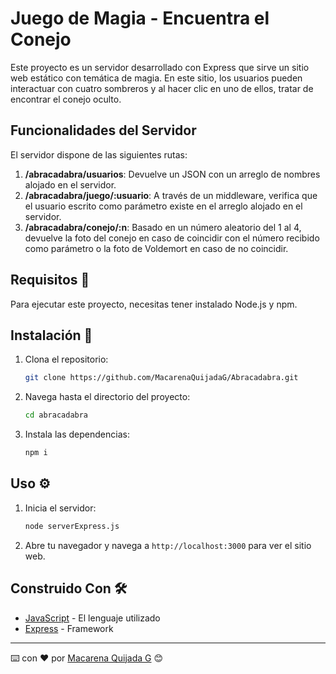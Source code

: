# Juego de Magia - Encuentra el Conejo

Este proyecto es un servidor desarrollado con Express que sirve un sitio web estático con temática de magia. En este sitio, los usuarios pueden interactuar con cuatro sombreros y al hacer clic en uno de ellos, tratar de encontrar el conejo oculto.

## Funcionalidades del Servidor

El servidor dispone de las siguientes rutas:

1. **/abracadabra/usuarios**: Devuelve un JSON con un arreglo de nombres alojado en el servidor.
2. **/abracadabra/juego/:usuario**: A través de un middleware, verifica que el usuario escrito como parámetro existe en el arreglo alojado en el servidor.
3. **/abracadabra/conejo/:n**: Basado en un número aleatorio del 1 al 4, devuelve la foto del conejo en caso de coincidir con el número recibido como parámetro o la foto de Voldemort en caso de no coincidir.

## Requisitos 🚀

Para ejecutar este proyecto, necesitas tener instalado Node.js y npm.

## Instalación 🔧

1. Clona el repositorio:
    ```sh
    git clone https://github.com/MacarenaQuijadaG/Abracadabra.git
    ```

2. Navega hasta el directorio del proyecto:
    ```sh
    cd abracadabra
    ```

3. Instala las dependencias:
    ```sh
    npm i
    ```

## Uso ⚙️

1. Inicia el servidor:
    ```sh
    node serverExpress.js
    ```

2. Abre tu navegador y navega a `http://localhost:3000` para ver el sitio web.

## Construido Con 🛠️

- [JavaScript](https://developer.mozilla.org/en-US/docs/Web/JavaScript) - El lenguaje utilizado
- [Express](https://expressjs.com/es/) - Framework

---

⌨️ con ❤️ por [Macarena Quijada G](https://github.com/MacarenaQuijadaG) 😊
